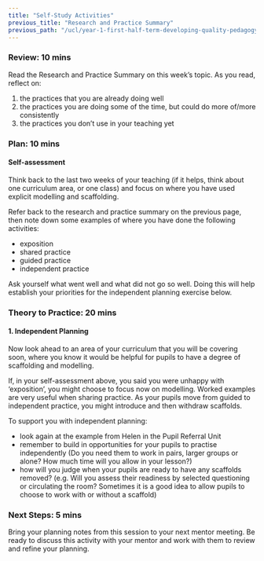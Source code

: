 ```yaml
---
title: "Self-Study Activities"
previous_title: "Research and Practice Summary"
previous_path: "/ucl/year-1-first-half-term-developing-quality-pedagogy-part-1/spring-week-2-ect-research-and-practice-summary"
---
```


### Review: 10 mins

Read the Research and Practice Summary on this week’s topic. As you read, reflect on:

1. the practices that you are already doing well
2. the practices you are doing some of the time, but could do more of/more consistently
3. the practices you don’t use in your teaching yet

### Plan: 10 mins

#### Self-assessment

Think back to the last two weeks of your teaching (if it helps, think about one curriculum area, or one class) and focus on where you have used explicit modelling and scaffolding.

Refer back to the research and practice summary on the previous page, then note down some examples of where you have done the following activities:

- exposition
- shared practice
- guided practice
- independent practice

Ask yourself what went well and what did not go so well. Doing this will help establish your priorities for the independent planning exercise below.

### Theory to Practice: 20 mins

#### 1. Independent Planning

Now look ahead to an area of your curriculum that you will be covering soon, where you know it would be helpful for pupils to have a degree of scaffolding and modelling.

If, in your self-assessment above, you said you were unhappy with ‘exposition’, you might choose to focus now on modelling. Worked examples are very useful when sharing practice. As your pupils move from guided to independent practice, you might introduce and then withdraw scaffolds.

To support you with independent planning:

- look again at the example from Helen in the Pupil Referral Unit
- remember to build in opportunities for your pupils to practise independently (Do you need them to work in pairs, larger groups or alone? How much time will you allow in your lesson?)
- how will you judge when your pupils are ready to have any scaffolds removed? (e.g. Will you assess their readiness by selected questioning or circulating the room? Sometimes it is a good idea to allow pupils to choose to work with or without a scaffold)

### Next Steps: 5 mins

Bring your planning notes from this session to your next mentor meeting. Be ready to discuss this activity with your mentor and work with them to review and refine your planning.
